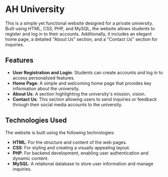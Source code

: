 # AH University 

This is a simple yet functional website designed for a private university. Built using HTML, CSS, PHP, and MySQL, the website allows students to register and log in to their accounts. Additionally, it includes an elegant home page, a detailed "About Us" section, and a "Contact Us" section for inquiries.  

## Features  

- **User Registration and Login**: Students can create accounts and log in to access personalized features.  
- **Home Page**: A simple and welcoming home page that provides key information about the university.  
- **About Us**: A section highlighting the university's mission, vision.  
- **Contact Us**: This section allowing users to send inquiries or feedback through their social media accounts to the university.  

## Technologies Used  

The website is built using the following technologies:  

- **HTML**: For the structure and content of the web pages.  
- **CSS**: For styling and creating a visually appealing layout.  
- **PHP**: For backend development, enabling user authentication and dynamic content.  
- **MySQL**: A relational database to store user information and manage inquiries.